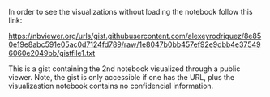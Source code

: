 
In order to see the visualizations without loading the notebook follow this link:

  https://nbviewer.org/urls/gist.githubusercontent.com/alexeyrodriguez/8e850e19e8abc591e05ac0d7124fd789/raw/1e8047b0bb457ef92e9dbb4e375496060e2049bb/gistfile1.txt

This is a gist containing the 2nd notebook visualized through a public viewer.
Note, the gist is only accessible if one has the URL, plus the visualizastion notebook contains no confidencial information.


